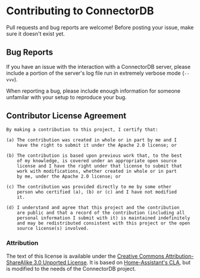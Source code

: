 # Contributing to ConnectorDB

Pull requests and bug reports are welcome! Before posting your issue, make sure it doesn't exist yet.


## Bug Reports

If you have an issue with the interaction with a ConnectorDB server, please include a portion of the server's log file run in extremely verbose mode (`--vvv`).

When reporting a bug, please include enough information for someone unfamilar
with your setup to reproduce your bug.

## Contributor License Agreement

```
By making a contribution to this project, I certify that:

(a) The contribution was created in whole or in part by me and I
    have the right to submit it under the Apache 2.0 license; or

(b) The contribution is based upon previous work that, to the best
    of my knowledge, is covered under an appropriate open source
    license and I have the right under that license to submit that
    work with modifications, whether created in whole or in part
    by me, under the Apache 2.0 license; or

(c) The contribution was provided directly to me by some other
    person who certified (a), (b) or (c) and I have not modified
    it.

(d) I understand and agree that this project and the contribution
    are public and that a record of the contribution (including all
    personal information I submit with it) is maintained indefinitely
    and may be redistributed consistent with this project or the open
    source license(s) involved.
```

### Attribution

The text of this license is available under the [Creative Commons Attribution-ShareAlike 3.0 Unported License](http://creativecommons.org/licenses/by-sa/3.0/).  It is based on [Home-Assistant's CLA](https://github.com/home-assistant/home-assistant/blob/dev/CLA.md), but is modified to the needs of the ConnectorDB project.

